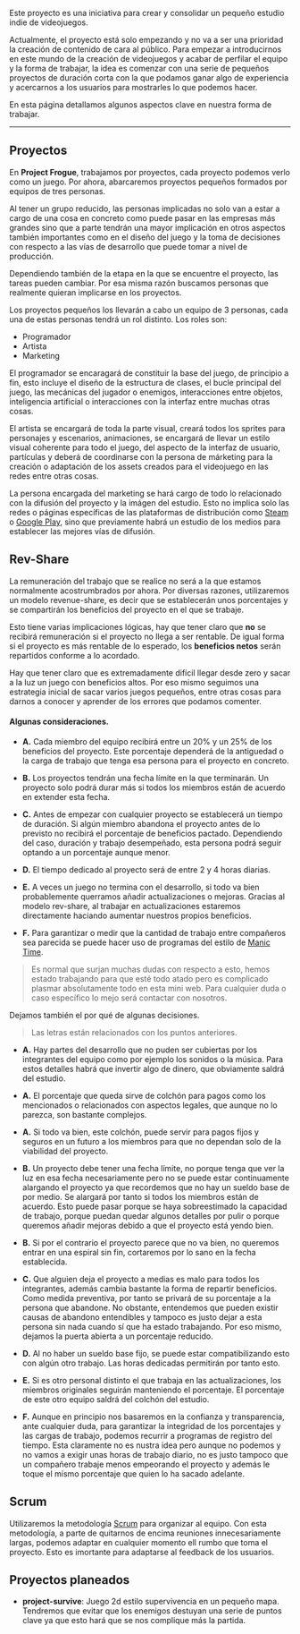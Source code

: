 Este proyecto es una iniciativa para crear y consolidar un pequeño estudio indie de videojuegos.

Actualmente, el proyecto está solo empezando y no va a ser una prioridad la creación de contenido de cara al público. Para empezar a introducirnos en este mundo de la creación de videojuegos y acabar de perfilar el equipo y la forma de trabajar, la idea es comenzar con una serie de pequeños proyectos de duración corta con la que podamos ganar algo de experiencia y acercarnos a los usuarios para mostrarles lo que podemos hacer.

En esta página detallamos algunos aspectos clave en nuestra forma de trabajar.

---

## Proyectos

En **Project Frogue**, trabajamos por proyectos, cada proyecto podemos verlo como un juego. Por ahora, abarcaremos proyectos pequeños formados por equipos de tres personas.

Al tener un grupo reducido, las personas implicadas no solo van a estar a cargo de una cosa en concreto como puede pasar en las empresas más grandes sino que a parte tendrán una mayor implicación en otros aspectos también importantes como en el diseño del juego y la toma de decisiones con respecto a las vías de desarrollo que puede tomar a nivel de producción.

Dependiendo también de la etapa en la que se encuentre el proyecto, las tareas pueden cambiar.
Por esa misma razón buscamos personas que realmente quieran implicarse en los proyectos.

Los proyectos pequeños los llevarán a cabo un equipo de 3 personas, cada una de estas personas tendrá un rol distinto. Los roles son:

* Programador
* Artista
* Marketing

El programador se encaragará de constituir la base del juego, de principio a fin, esto incluye el diseño de la estructura de clases, el bucle principal del juego, las mecánicas del jugador o enemigos, interacciones entre objetos, inteligencia artificial o interacciones con la interfaz entre muchas otras cosas. 

El artista se encargará de toda la parte visual, creará todos los sprites para personajes y escenarios, animaciones, se encargará de llevar un estilo visual coherente para todo el juego, del aspecto de la interfaz de usuario, partículas y deberá de coordinarse con la persona de márketing para la creación o adaptación de los assets creados para el videojuego en las redes entre otras cosas.

La persona encargada del marketing se hará cargo de todo lo relacionado con la difusión del proyecto y la imágen del estudio.
Esto no implica solo las redes o páginas específicas de las plataformas de distribución como [Steam](https://store.steampowered.com/) o [Google Play](https://play.google.com/store/games), sino que previamente habrá un estudio de los medios para establecer las mejores vías de difusión.


## Rev-Share

La remuneración del trabajo que se realice no será a la que estamos normalmente acostrumbrados por ahora. Por diversas razones, utilizaremos un modelo revenue-share, es decir que se establecerán unos porcentajes y se compartirán los beneficios del proyecto en el que se trabaje.

Esto tiene varias implicaciones lógicas, hay que tener claro que **no** se recibirá remuneración si el proyecto no llega a ser rentable. De igual forma si el proyecto es más rentable de lo esperado, los **beneficios netos** serán repartidos conforme a lo acordado.

Hay que tener claro que es extremadamente difícil llegar desde zero y sacar a la luz un juego con beneficios altos. Por eso mismo seguimos una estrategia inicial de sacar varios juegos pequeños, entre otras cosas para darnos a conocer y aprender de los errores que podamos comenter.

#### Algunas consideraciones.

* **A.** Cada miembro del equipo recibirá entre un 20% y un 25% de los beneficios del proyecto. Este porcentaje dependerá de la antiguedad o la carga de trabajo que tenga esa persona para el proyecto en concreto.

* **B.** Los proyectos tendrán una fecha límite en la que terminarán. Un proyecto solo podrá durar más si todos los miembros están de acuerdo en extender esta fecha.

* **C.** Antes de empezar con cualquier proyecto se establecerá un tiempo de duración. Si algún miembro abandona el proyecto antes de lo previsto no recibirá el porcentaje de beneficios pactado. Dependiendo del caso, duración y trabajo desempeñado, esta persona podrá seguir optando a un porcentaje aunque menor.

* **D.** El tiempo dedicado al proyecto será de entre 2 y 4 horas diarias.

* **E.** A veces un juego no termina con el desarrollo, si todo va bien probablemente querramos añadir actualizaciones o mejoras. Gracias al modelo rev-share, al trabajar en actualizaciones estaremos directamente haciando aumentar nuestros propios beneficios.

* **F.** Para garantizar o medir que la cantidad de trabajo entre compañeros sea parecida se puede hacer uso de programas del estilo de [Manic Time](https://www.manictime.com/).

> Es normal que surjan muchas dudas con respecto a esto, hemos estado trabajando para que esté todo atado pero es complicado plasmar absolutamente todo en esta mini web. Para cualquier duda o caso específico lo mejo será contactar con nosotros.

Dejamos también el por qué de algunas decisiones.

> Las letras están relacionados con los puntos anteriores.

* **A.** Hay partes del desarrollo que no puden ser cubiertas por los integrantes del equipo como por ejemplo los sonidos o la música. Para estos detalles habrá que invertir algo de dinero, que obviamente saldrá del estudio.

* **A.** El porcentaje que queda sirve de colchón para pagos como los mencionados o relacionados con aspectos legales, que aunque no lo parezca, son bastante complejos.

* **A.** Si todo va bien, este colchón, puede servir para pagos fijos y seguros en un futuro a los miembros para que no dependan solo de la viabilidad del proyecto.

* **B.** Un proyecto debe tener una fecha límite, no porque tenga que ver la luz en esa fecha necesariamente pero no se puede estar continuamente alargando el proyecto ya que recordemos que no hay un sueldo base de por medio. Se alargará por tanto si todos los miembros están de acuerdo. Esto puede pasar porque se haya sobreestimado la capacidad de trabajo, porque puedan quedar algunos detalles por pulir o porque queremos añadir mejoras debido a que el proyecto está yendo bien.

* **B.** Si por el contrario el proyecto parece que no va bien, no queremos entrar en una espiral sin fin, cortaremos por lo sano en la fecha establecida.

* **C.** Que alguien deja el proyecto a medias es malo para todos los integrantes, además cambia bastante la forma de repartir beneficios. Como medida preventiva, por tanto se privará de su porcentaje a la persona que abandone. No obstante, entendemos que pueden existir causas de abandono entendibles y tampoco es justo dejar a esta persona sin nada cuando sí que ha estado trabajando. Por eso mismo, dejamos la puerta abierta a un porcentaje reducido.

* **D.** Al no haber un sueldo base fijo, se puede estar compatibilizando esto con algún otro trabajo. Las horas dedicadas permitirán por tanto esto.

* **E.** Si es otro personal distinto el que trabaja en las actualizaciones, los miembros originales seguirán manteniendo el porcentaje. El porcentaje de este otro equipo saldrá del colchón del estudio.

* **F.** Aunque en principio nos basaremos en la confianza y transparencia, ante cualquier duda, para garantizar la integridad de los porcentajes y las cargas de trabajo, podemos recurrir a programas de registro del tiempo. Esta claramente no es nustra idea pero aunque no podemos y no vamos a exigir unas horas de trabajo diario, no es justo tampoco que un compañero trabaje menos empeorando el proyecto y además le toque el mismo porcentaje que quien lo ha sacado adelante.

## Scrum

Utilizaremos la metodología [Scrum](https://es.wikipedia.org/wiki/Scrum_(desarrollo_de_software)) para organizar al equipo. Con esta metodología, a parte de quitarnos de encima reuniones innecesariamente largas, podemos adaptar en cualquier momento ell rumbo que toma el proyecto. Esto es imortante para adaptarse al feedback de los usuarios.

## Proyectos planeados

  * **project-survive**: Juego 2d estilo supervivencia en un pequeño mapa. Tendremos que evitar que los enemigos destuyan una serie de puntos clave ya que esto hará que se nos complique más la partida.
